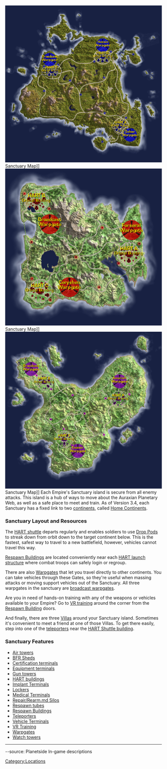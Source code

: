 ![](images/NCSanctuaryMap.jpg "fig:NCSanctuaryMap.jpg") Sanctuary Map\]\]
![](images/TRSanctuaryMap.jpg "fig:TRSanctuaryMap.jpg") Sanctuary Map\]\]
![](images/VSSanctuaryMap.jpg "fig:VSSanctuaryMap.jpg") Sanctuary Map\]\] Each
Empire's Sanctuary island is secure from all enemy attacks. This island
is a hub of ways to move about the Auraxian Planetary Web, as well as a
safe place to meet and train. As of Version 3.4, each Sanctuary has a
fixed link to two [continents](continent.md "wikilink"), called [Home
Continents](Home_Continent.md "wikilink").

### Sanctuary Layout and Resources

The [HART shuttle](HART.md "wikilink") departs regularly and enables
soldiers to use [Drop Pods](Drop_Pod.md "wikilink") to streak down from
orbit down to the target continent below. This is the fastest, safest
way to travel to a new battlefield, however, vehicles cannot travel this
way.

[Respawn Buildings](Respawn_Building.md "wikilink") are located
conveniently near each [HART launch structure](HART_building.md "wikilink")
where combat troops can safely login or regroup.

There are also [Warpgates](Warpgate.md "wikilink") that let you travel
directly to other continents. You can take vehicles through these Gates,
so they're useful when massing attacks or moving support vehicles out of
the Sanctuary. All three warpgates in the sanctuary are [broadcast
warpgates](broadcast_warpgate.md "wikilink").

Are you in need of hands-on training with any of the weapons or vehicles
available to your Empire? Go to [VR training](VR_training.md "wikilink")
around the corner from the [Respawn
Building](Respawn_Building.md "wikilink") doors.

And finally, there are three [Villas](Villa.md "wikilink") around your
Sanctuary island. Sometimes it's convenient to meet a friend at one of
those Villas. To get there easily, step into one of the
[teleporters](teleporter.md "wikilink") near the [HART Shuttle
building](HART_building.md "wikilink").

### Sanctuary Features

- [Air towers](Air_tower.md "wikilink")
- [BFR Sheds](BFR_Shed.md "wikilink")
- [Certification terminals](Certification_terminal.md "wikilink")
- [Equipment terminals](Equipment_terminal.md "wikilink")
- [Gun towers](Gun_tower.md "wikilink")
- [HART buildings](HART_building.md "wikilink")
- [Implant Terminals](Implant_Terminal.md "wikilink")
- [Lockers](Lockers.md "wikilink")
- [Medical Terminals](Medical_Terminal.md "wikilink")
- [Repair/Rearm.md Silos](Repair/Rearm_Silo.md "wikilink")
- [Respawn tubes](Respawn_tube.md "wikilink")
- [Respawn Buildings](Respawn_Building.md "wikilink")
- [Teleporters](Teleporter.md "wikilink")
- [Vehicle Terminals](Vehicle_Terminal.md "wikilink")
- [VR Training](VR_Training.md "wikilink")
- [Warpgates](Warpgate.md "wikilink")
- [Watch towers](Watch_tower.md "wikilink")

---

--source: Planetside In-game descriptions

[Category:Locations](Category:Locations.md "wikilink")
